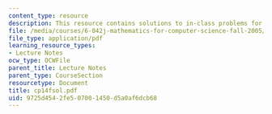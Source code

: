 ```yaml
---
content_type: resource
description: This resource contains solutions to in-class problems for week 14, friday.
file: /media/courses/6-042j-mathematics-for-computer-science-fall-2005/9725d4542fe507001450d5a0af6dcb68_cp14fsol.pdf
file_type: application/pdf
learning_resource_types:
- Lecture Notes
ocw_type: OCWFile
parent_title: Lecture Notes
parent_type: CourseSection
resourcetype: Document
title: cp14fsol.pdf
uid: 9725d454-2fe5-0700-1450-d5a0af6dcb68
---
```

